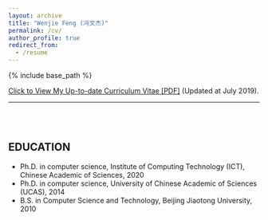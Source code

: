 ```yaml
---
layout: archive
title: "Wenjie Feng (冯文杰)"
permalink: /cv/
author_profile: true
redirect_from:
  - /resume
---
```


{% include base_path %}

[Click to View My Up-to-date Curriculum Vitae [PDF]](http://wenchieh.github.io/files/pdf/wenchieh_cv.pdf)    (Updated at July 2019).

---

<br>
<br>

## EDUCATION

* Ph.D. in computer science, Institute of Computing Technology (ICT), Chinese Academic of Sciences, 2020
* Ph.D. in computer science, University of Chinese Academic of Sciences (UCAS), 2014
* B.S. in Computer Science and Technology, Beijing Jiaotong University, 2010

<!--
Work experience   POSITIONS
======
* Summer 2015: Research Assistant
  * Github University
  * Duties included: Tagging issues
  * Supervisor: Professor Git

* Fall 2015: Research Assistant
  * Github University
  * Duties included: Merging pull requests
  * Supervisor: Professor Hub

SKILLS
======
* Skill 1
* Skill 2
  * Sub-skill 2.1
  * Sub-skill 2.2
  * Sub-skill 2.3
* Skill 3

PUBLICATIONS
======
  <ul>{% for post in site.publications %}
    {% include archive-single-cv.html %}
  {% endfor %}</ul>

TALKS
======
  <ul>{% for post in site.talks %}
    {% include archive-single-talk-cv.html %}
  {% endfor %}</ul>

TEACHING
======
  <ul>{% for post in site.teaching %}
    {% include archive-single-cv.html %}
  {% endfor %}</ul>

SERVICE
======
* Currently signed in to 43 different slack teams
-->
